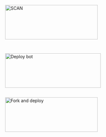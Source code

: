 <a href="https://replit.com/@DGXeon/Doge-Bot-Qr-Code-Generator?v=1"><img align="center" src="https://i.imgur.com/f6aQmUv.jpeg" alt="SCAN" height="112" width="300" /></a>
<br>
<div>
<br>
  
<a href="https://dashboard.heroku.com/new?button-url=https%3A%2F%2Fgithub.com%2F4IDTS%2Flasabot1&template=https%3A%2F%2Fgithub.com%2F4IDTS%2Flasabotv1%2F" target="blank"><img align="center" src="https://i.imgur.com/uOP9Trm.jpeg" alt="Deploy bot" height="112" width="310" /></a>
  <div>
<br>
<a href="https://github.com/4IDTS/LASABOTV1/fork"><img align="center" src="https://i.imgur.com/rWRVjeu.jpeg" alt="Fork and deploy" height="112" width="300" /></a>
<div>
  
